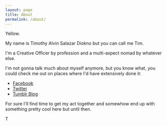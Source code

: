 ```yaml
---
layout: page
title: About
permalink: /about/
---
```


Yellow.

My name is Timothy Alvin Salazar Diokno but you can call me Tim.

I'm a Creative Officer by profession and a multi-aspect nomad by whatever else.

I'm not gonna talk much about myself anymore, but you know what, you could check me out on places where I'd have extensively done it:

  * [Facebook](http://fb.com/tsdiokno)
  * [Twitter](http://twitter.com/tsdiokno)
  * [Tumblr Blog](http://timmystream.tumblr.com)

For sure I'll find time to get my act together and somewhow end up with something pretty cool here but until then.

T
